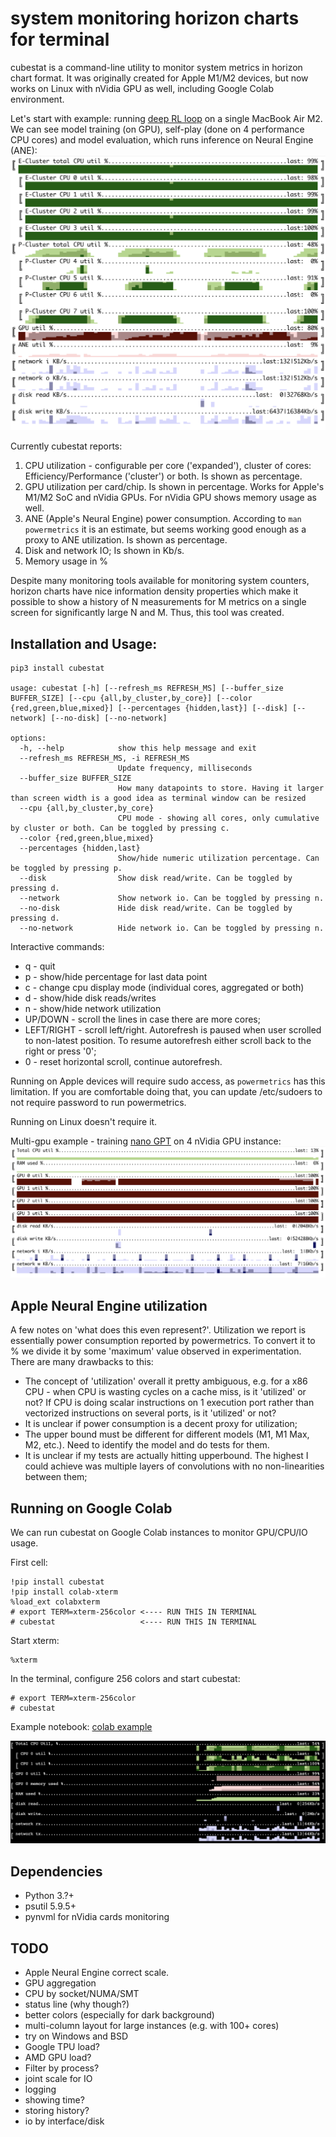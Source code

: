 # system monitoring horizon charts for terminal

cubestat is a command-line utility to monitor system metrics in horizon chart format. It was originally created for Apple M1/M2 devices, but now works on Linux with nVidia GPU as well, including Google Colab environment.

Let's start with example: running [deep RL loop](https://github.com/okuvshynov/rlscout) on a single MacBook Air M2. We can see model training (on GPU), self-play (done on 4 performance CPU cores) and model evaluation, which runs inference on Neural Engine (ANE):
![Self-play + training + eval](static/selfplay.png)

Currently cubestat reports:
1. CPU utilization - configurable per core ('expanded'), cluster of cores: Efficiency/Performance ('cluster') or both. Is shown as percentage.
2. GPU utilization per card/chip. Is shown in percentage. Works for Apple's M1/M2 SoC and nVidia GPUs. For nVidia GPU shows memory usage as well.
3. ANE (Apple's Neural Engine) power consumption. According to `man powermetrics` it is an estimate, but seems working good enough as a proxy to ANE utilization. Is shown as percentage.
4. Disk and network IO; Is shown in Kb/s.
5. Memory usage in %

Despite many monitoring tools available for monitoring system counters, horizon charts have nice information density properties which make it possible to show a history of N measurements for M metrics on a single screen for significantly large N and M. Thus, this tool was created.

## Installation and Usage:

```
pip3 install cubestat

usage: cubestat [-h] [--refresh_ms REFRESH_MS] [--buffer_size BUFFER_SIZE] [--cpu {all,by_cluster,by_core}] [--color {red,green,blue,mixed}] [--percentages {hidden,last}] [--disk] [--network] [--no-disk] [--no-network]

options:
  -h, --help            show this help message and exit
  --refresh_ms REFRESH_MS, -i REFRESH_MS
                        Update frequency, milliseconds
  --buffer_size BUFFER_SIZE
                        How many datapoints to store. Having it larger than screen width is a good idea as terminal window can be resized
  --cpu {all,by_cluster,by_core}
                        CPU mode - showing all cores, only cumulative by cluster or both. Can be toggled by pressing c.
  --color {red,green,blue,mixed}
  --percentages {hidden,last}
                        Show/hide numeric utilization percentage. Can be toggled by pressing p.
  --disk                Show disk read/write. Can be toggled by pressing d.
  --network             Show network io. Can be toggled by pressing n.
  --no-disk             Hide disk read/write. Can be toggled by pressing d.
  --no-network          Hide network io. Can be toggled by pressing n.
```

Interactive commands:
* q - quit
* p - show/hide percentage for last data point
* c - change cpu display mode (individual cores, aggregated or both)
* d - show/hide disk reads/writes
* n - show/hide network utilization
* UP/DOWN - scroll the lines in case there are more cores;
* LEFT/RIGHT - scroll left/right. Autorefresh is paused when user scrolled to non-latest position. To resume autorefresh either scroll back to the right or press '0';
* 0 - reset horizontal scroll, continue autorefresh.

Running on Apple devices will require sudo access, as `powermetrics` has this limitation. If you are comfortable doing that, you can update /etc/sudoers to not require password to run powermetrics.

Running on Linux doesn't require it.

Multi-gpu example - training [nano GPT](https://github.com/karpathy/nanoGPT) on 4 nVidia GPU instance:
![multigpu](static/multigpu.png)

## Apple Neural Engine utilization

A few notes on 'what does this even represent?'. Utilization we report is essentially power consumption reported by powermetrics.
To convert it to % we divide it by some 'maximum' value observed in experimentation. There are many drawbacks to this:
* The concept of 'utilization' overall it pretty ambiguous, e.g. for a x86 CPU - when CPU is wasting cycles on a cache miss, is it 'utilized' or not? If CPU is doing scalar instructions on 1 execution port rather than vectorized instructions on several ports, is it 'utilized' or not?
* It is unclear if power consumption is a decent proxy for utilization;
* The upper bound must be different for different models (M1, M1 Max, M2, etc.). Need to identify the model and do tests for them.
* It is unclear if my tests are actually hitting upperbound. The highest I could achieve was multiple layers of convolutions with no non-linearities between them;

## Running on Google Colab 

We can run cubestat on Google Colab instances to monitor GPU/CPU/IO usage.

First cell:
```
!pip install cubestat
!pip install colab-xterm
%load_ext colabxterm
# export TERM=xterm-256color <---- RUN THIS IN TERMINAL
# cubestat                   <---- RUN THIS IN TERMINAL
```

Start xterm:
```
%xterm
```

In the terminal, configure 256 colors and start cubestat:
```
# export TERM=xterm-256color
# cubestat
```

Example notebook: [colab example](https://colab.research.google.com/drive/1EUOXGJ-WUYfrKjy0oC_H2ZkVRgiSWGcC#scrollTo=0sm8bcE1QgbW)

![colab cubestat](static/colab_cubestat.png)


## Dependencies
* Python 3.?+
* psutil 5.9.5+
* pynvml for nVidia cards monitoring

## TODO
* Apple Neural Engine correct scale.
* GPU aggregation
* CPU by socket/NUMA/SMT
* status line (why though?)
* better colors (especially for dark background)
* multi-column layout for large instances (e.g. with 100+ cores)
* try on Windows and BSD
* Google TPU load?
* AMD GPU load?
* Filter by process?
* joint scale for IO
* logging 
* showing time? 
* storing history?
* io by interface/disk 
